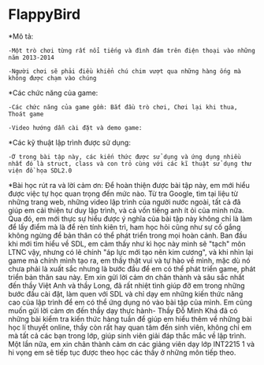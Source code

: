 # FlappyBird
*Mô tả:

	-Một trò chơi từng rất nổi tiếng và đình đám trên điện thoại vào những năm 2013-2014
	
	-Người chơi sẽ phải điều khiển chú chim vượt qua những hàng ống mà không được chạm vào chúng

*Các chức năng của game:

	-Các chức năng của game gồm: Bắt đầu trò chơi, Chơi lại khi thua, Thoát game
	
	-Video hướng dẫn cài đặt và demo game:
		
*Các kỹ thuật lập trình được sử dụng:

	-Ở trong bài tập này, các kiến thức được sử dụng và ứng dụng nhiều nhất đó là struct, class và con trỏ cùng với các kĩ thuật sử dụng thư viện đồ họa SDL2.0

*Bài học rút ra và lời cảm ơn:
	  Để hoàn thiện được bài tập này, em mới hiểu được việc tự học quan trọng đến mức nào. Từ tra Google, tìm tại liệu từ những trang web, những video lập trình của 
người nước ngoài, tất cả đã giúp em cải thiện tư duy lập trình, và cả vốn tiếng anh ít ỏi của mình nữa. 
	Qua đó, em mới thực sự hiểu được ý nghĩa của bài tập này không chỉ là làm để lấy điểm mà là để rèn tính kiên trì, ham học hỏi cũng như sự cố gắng không ngừng để bản thân có thể phát triển trong mọi hoàn cảnh. Ban đầu khi mới tìm hiểu về SDL, em cảm thấy như kì học này mình sẽ "tạch" môn LTNC vậy, nhưng có lẽ chính "áp lực mới tạo nên kim cương", và khi nhìn lại game mà chính mình tạo ra, em thấy thật vui và tự hào về mình, mặc dù nó chưa phải là xuất sắc nhưng là bước đầu để em có thể phát triển game, phát triển bản thân sau này. 
	Em xin gửi lời cảm ơn chân thành và sâu sắc nhất đến thầy Việt Anh và thầy Long, đã rất nhiệt tình giúp đỡ em trong những bước đầu cài đặt, làm quen với SDL và chỉ dạy em những kiến thức nâng cao của lập trình để em có thể ứng dụng nó vào bài tập của mình. Em cũng muốn gửi lời cảm ơn đến thầy dạy thực hành- Thầy Đỗ Minh Khá đã có những bài kiểm tra kiến thức hàng tuần để giúp em hiểu thêm về những bài học lí thuyết online, thầy còn rất hay quan tâm đến sinh viên, không chỉ em mà tất cả các bạn trong lớp, giúp sinh viên giải đáp thắc mắc về lập trình.  
	Một lần nữa, em xin chân thành cảm ơn các giảng viên dạy lớp INT2215 1 và hi vọng em sẽ tiếp tục được theo học các thầy ở những môn tiếp theo.
